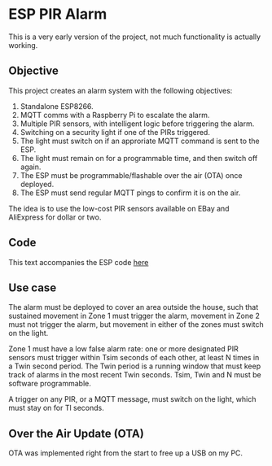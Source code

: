 # ESP PIR Alarm

This is a very early version of the project, not much functionality is actually working.

## Objective
This project creates an alarm system with the following objectives:

1. Standalone ESP8266.
1. MQTT comms with a Raspberry Pi to escalate the alarm.
1. Multiple PIR sensors, with intelligent logic before triggering the alarm.
1. Switching on a security light if one of the PIRs triggered.
1. The light must switch on if an approriate MQTT command is sent to the ESP.
1. The light must remain on for a programmable time, and then switch off again.
1. The ESP must be programmable/flashable over the air (OTA) once deployed.
1. The ESP must send regular MQTT pings to confirm it is on the air.

The idea is to use the low-cost PIR sensors available on EBay and AliExpress for dollar or two.

## Code
This text accompanies the ESP code [here](
https://github.com/NelisW/IoTPlay/blob/master/PlatformIO-IDE/interrupt/src/main.ino)

## Use case
The alarm must be deployed to cover an area outside the house, such that sustained movement in Zone 1 must trigger the alarm, movement in Zone 2 must not trigger the alarm, but movement in either of the zones must switch on the light.  

Zone 1 must have a low false alarm rate: one or more designated PIR sensors must trigger within Tsim seconds of each other, at least N times in a Twin second period.  The Twin period is a running window that must keep track of alarms in the most recent Twin seconds. Tsim, Twin and N must be software programmable.

A trigger on any PIR, or a MQTT message, must switch on the light, which must stay on for Tl seconds.

## Over the Air Update (OTA)

OTA was implemented right from the start to free up a USB on my PC.
